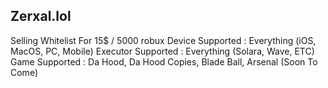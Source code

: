 ## Zerxal.lol
Selling Whitelist For 15$ / 5000 robux
Device Supported : Everything (iOS, MacOS, PC, Mobile)
Executor Supported : Everything (Solara, Wave, ETC)
Game Supported : Da Hood, Da Hood Copies, Blade Ball, Arsenal (Soon To Come)
